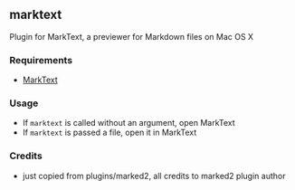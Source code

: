 ## marktext
Plugin for MarkText, a previewer for Markdown files on Mac OS X
### Requirements
* [MarkText](https://github.com/marktext/marktext)
### Usage
* If `marktext` is called without an argument, open MarkText
* If `marktext` is passed a file, open it in MarkText
### Credits
* just copied from plugins/marked2, all credits to marked2 plugin author
